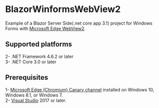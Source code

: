# BlazorWinformsWebView2
Example of a Blazor Server Side(.net core app 3.1) project for Windows Forms with <a href="https://docs.microsoft.com/en-us/microsoft-edge/webview2/">Microsoft Edge WebView2</a>.

## Supported platforms
2- .NET Framework 4.6.2 or later <br/>
3- .NET Core 3.0 or later <br/>

## Prerequisites
1- <a href="https://www.microsoftedgeinsider.com/en-us/download"> Microsoft Edge (Chromium) Canary channel</a> installed on Windows 10, Windows 8.1, or Windows 7. <br/>
2- <a href="https://visualstudio.microsoft.com/">Visual Studio</a> 2017 or later. <br/>
